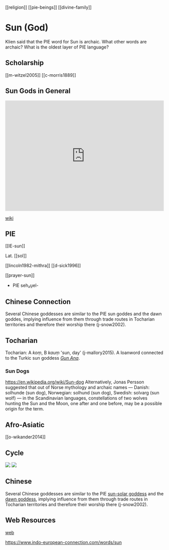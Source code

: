 [[religion]]
[[pie-beings]]
[[divine-family]]
# Sun (God)

Klien said that the PIE word for Sun is archaic. What other words are archaic? What is the oldest layer of PIE language?
## Scholarship
[[m-witzel2005]]
[[c-morris1889]]

## Sun Gods in General
<iframe width="100%" height="350" frameborder="0" allow="accelerometer; autoplay; clipboard-write; encrypted-media; gyroscope; picture-in-picture" allowfullscreen src="https://en.wikipedia.org/wiki/Solar-deity"></iframe>

[wiki](https://en.wikipedia.org/wiki/Solar-deity)

## PIE

[[IE-sun]]

Lat. [[sol]]

[[lincoln1982-mithra]]
[[d-sick1996]]

[[prayer-sun]]

- PIE seh₂u̯el-

## Chinese Connection
   Several Chinese goddesses are similar to the PIE sun goddes and the dawn goddes, implying influence from them through trade routes in Tocharian territories and therefore their worship there (j-snow2002).
## Tocharian
   Tocharian: A *koṃ*, B *kauṃ* 'sun, day' (j-mallory2015). A loanword connected to the Turkic sun goddess [*Gun Ana*](https://en.wikipedia.org/wiki/Gun-Ana).

### Sun Dogs
https://en.wikipedia.org/wiki/Sun-dog
Alternatively, Jonas Persson suggested that out of Norse mythology and archaic names — Danish: solhunde (sun dog), Norwegian: solhund (sun dog), Swedish: solvarg (sun wolf) — in the Scandinavian languages, constellations of two wolves hunting the Sun and the Moon, one after and one before, may be a possible origin for the term.

## Afro-Asiatic
[[o-wikander2014]]

## Cycle
![](a/875434.png)
![](a/87999.jpg)


## Chinese
  Several Chinese goddesses are similar to the PIE [sun-solar goddess](sun) and the [dawn goddess](dawn-sunrise), implying influence from them through trade routes in Tocharian territories and therefore their worship there (j-snow2002).
  
## Web Resources

[web](https://www.indo-european-connection.com/religion/gods/sun-god)

https://www.indo-european-connection.com/words/sun